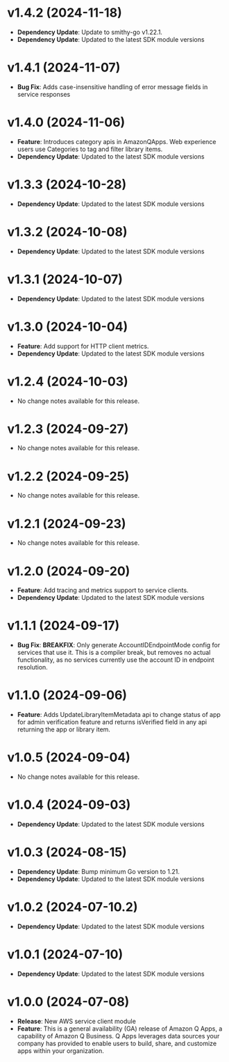 # v1.4.2 (2024-11-18)

* **Dependency Update**: Update to smithy-go v1.22.1.
* **Dependency Update**: Updated to the latest SDK module versions

# v1.4.1 (2024-11-07)

* **Bug Fix**: Adds case-insensitive handling of error message fields in service responses

# v1.4.0 (2024-11-06)

* **Feature**: Introduces category apis in AmazonQApps. Web experience users use Categories to tag and filter library items.
* **Dependency Update**: Updated to the latest SDK module versions

# v1.3.3 (2024-10-28)

* **Dependency Update**: Updated to the latest SDK module versions

# v1.3.2 (2024-10-08)

* **Dependency Update**: Updated to the latest SDK module versions

# v1.3.1 (2024-10-07)

* **Dependency Update**: Updated to the latest SDK module versions

# v1.3.0 (2024-10-04)

* **Feature**: Add support for HTTP client metrics.
* **Dependency Update**: Updated to the latest SDK module versions

# v1.2.4 (2024-10-03)

* No change notes available for this release.

# v1.2.3 (2024-09-27)

* No change notes available for this release.

# v1.2.2 (2024-09-25)

* No change notes available for this release.

# v1.2.1 (2024-09-23)

* No change notes available for this release.

# v1.2.0 (2024-09-20)

* **Feature**: Add tracing and metrics support to service clients.
* **Dependency Update**: Updated to the latest SDK module versions

# v1.1.1 (2024-09-17)

* **Bug Fix**: **BREAKFIX**: Only generate AccountIDEndpointMode config for services that use it. This is a compiler break, but removes no actual functionality, as no services currently use the account ID in endpoint resolution.

# v1.1.0 (2024-09-06)

* **Feature**: Adds UpdateLibraryItemMetadata api to change status of app for admin verification feature and returns isVerified field in any api returning the app or library item.

# v1.0.5 (2024-09-04)

* No change notes available for this release.

# v1.0.4 (2024-09-03)

* **Dependency Update**: Updated to the latest SDK module versions

# v1.0.3 (2024-08-15)

* **Dependency Update**: Bump minimum Go version to 1.21.
* **Dependency Update**: Updated to the latest SDK module versions

# v1.0.2 (2024-07-10.2)

* **Dependency Update**: Updated to the latest SDK module versions

# v1.0.1 (2024-07-10)

* **Dependency Update**: Updated to the latest SDK module versions

# v1.0.0 (2024-07-08)

* **Release**: New AWS service client module
* **Feature**: This is a general availability (GA) release of Amazon Q Apps, a capability of Amazon Q Business. Q Apps leverages data sources your company has provided to enable users to build, share, and customize apps within your organization.

